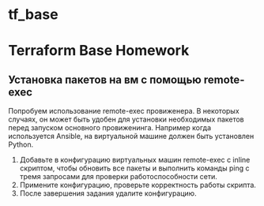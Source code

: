 # tf_base
# Terraform Base Homework

## Установка пакетов на вм с помощью remote-exec
Попробуем использование remote-exec провиженера. В некоторых случаях, он может быть удобен для установки необходимых пакетов перед запуском основного провиженинга. Например когда используется Ansible, на виртуальной машине должен быть установлен Python.

1. Добавьте в конфигурацию виртуальных машин remote-exec с inline скриптом, чтобы обновить все пакеты и выполнить команды ping с тремя запросами для проверки работоспособности сети.
2. Примените конфигурацию, проверьте корректность работы скрипта.
3. После завершения задания удалите конфигурацию.